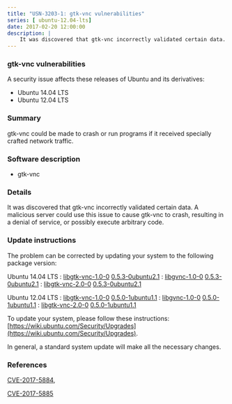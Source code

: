 ```yaml
---
title: "USN-3203-1: gtk-vnc vulnerabilities"
series: [ ubuntu-12.04-lts]
date: 2017-02-20 12:00:00
description: |
    It was discovered that gtk-vnc incorrectly validated certain data. A malicious server could use this issue to cause gtk-vnc to crash, resulting in a denial of service, or possibly execute arbitrary code. 
--- 
```

 
 


### gtk-vnc vulnerabilities

A security issue affects these releases of Ubuntu and its derivatives:

* Ubuntu 14.04 LTS
* Ubuntu 12.04 LTS

### Summary

gtk-vnc could be made to crash or run programs if it received specially crafted network traffic.

### Software description

* gtk-vnc 

### Details

It was discovered that gtk-vnc incorrectly validated certain data. A malicious server could use this issue to cause gtk-vnc to crash, resulting in a denial of service, or possibly execute arbitrary code. 

### Update instructions

The problem can be corrected by updating your system to the following package version:

Ubuntu 14.04 LTS
 : [libgtk-vnc-1.0-0](https://launchpad.net/ubuntu/+source/gtk-vnc) <span> [0.5.3-0ubuntu2.1](https://launchpad.net/ubuntu/+source/gtk-vnc/0.5.3-0ubuntu2.1) </span> 
 : [libgvnc-1.0-0](https://launchpad.net/ubuntu/+source/gtk-vnc) <span> [0.5.3-0ubuntu2.1](https://launchpad.net/ubuntu/+source/gtk-vnc/0.5.3-0ubuntu2.1) </span> 
 : [libgtk-vnc-2.0-0](https://launchpad.net/ubuntu/+source/gtk-vnc) <span> [0.5.3-0ubuntu2.1](https://launchpad.net/ubuntu/+source/gtk-vnc/0.5.3-0ubuntu2.1) </span> 

Ubuntu 12.04 LTS
 : [libgtk-vnc-1.0-0](https://launchpad.net/ubuntu/+source/gtk-vnc) <span> [0.5.0-1ubuntu1.1](https://launchpad.net/ubuntu/+source/gtk-vnc/0.5.0-1ubuntu1.1) </span> 
 : [libgvnc-1.0-0](https://launchpad.net/ubuntu/+source/gtk-vnc) <span> [0.5.0-1ubuntu1.1](https://launchpad.net/ubuntu/+source/gtk-vnc/0.5.0-1ubuntu1.1) </span> 
 : [libgtk-vnc-2.0-0](https://launchpad.net/ubuntu/+source/gtk-vnc) <span> [0.5.0-1ubuntu1.1](https://launchpad.net/ubuntu/+source/gtk-vnc/0.5.0-1ubuntu1.1) </span> 

To update your system, please follow these instructions: [https://wiki.ubuntu.com/Security/Upgrades](https://wiki.ubuntu.com/Security/Upgrades).

In general, a standard system update will make all the necessary changes. 

### References

 
 [CVE-2017-5884](http://people.ubuntu.com/~ubuntu-security/cve/CVE-2017-5884), 

 [CVE-2017-5885](http://people.ubuntu.com/~ubuntu-security/cve/CVE-2017-5885)
 

